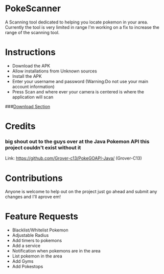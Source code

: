 # PokeScanner
A Scanning tool dedicated to helping you locate pokemon in your area. Currently the tool is very limited in range I'm working on a fix to increase the range of the scanning tool.

# Instructions
- Download the APK
- Allow installations from Unknown sources
- Install the APK
- Enter your username and password (Warning:Do not use your main account information)
- Press Scan and where ever your camera is centered is where the application will scan


###[Download Section](https://github.com/BrianEstrada/PokeScanner/releases)

# Credits
### big shout out to the guys over at the Java Pokemon API this project couldn't exist without it
Link: https://github.com/Grover-c13/PokeGOAPI-Java/ (Grover-C13)


# Contributions
Anyone is welcome to help out on the project just go ahead and submit any changes and I'll aprove em!

# Feature Requests
- Blacklist/Whitelist Pokemon
- Adjustable Radius
- Add timers to pokemons
- Add a service
- Notification when pokemons are in the area
- List pokemon in the area
- Add Gyms
- Add Pokestops

